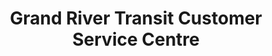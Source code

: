 ---
title: "Grand River Transit Customer Service Centre"
url: /kitchener/grand-river-transit-customer-service-centre/
shop: ticket
---